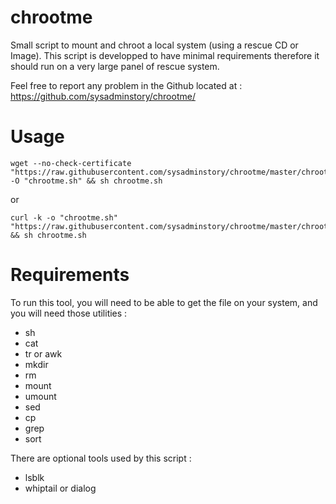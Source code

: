 chrootme
========

Small script to mount and chroot a local system (using a rescue CD or Image).
This script is developped to have minimal requirements therefore it should run on a very large panel of rescue system.

Feel free to report any problem in the Github located at : https://github.com/sysadminstory/chrootme/

Usage
=====

    wget --no-check-certificate "https://raw.githubusercontent.com/sysadminstory/chrootme/master/chrootme.sh" -O "chrootme.sh" && sh chrootme.sh
or
    
    curl -k -o "chrootme.sh" "https://raw.githubusercontent.com/sysadminstory/chrootme/master/chrootme.sh" && sh chrootme.sh

Requirements
============
To run this tool, you will need to be able to get the file on your system, and you will need those utilities :
- sh
- cat
- tr or awk
- mkdir
- rm
- mount
- umount
- sed
- cp
- grep
- sort

There are optional tools used by this script :
- lsblk
- whiptail or dialog
